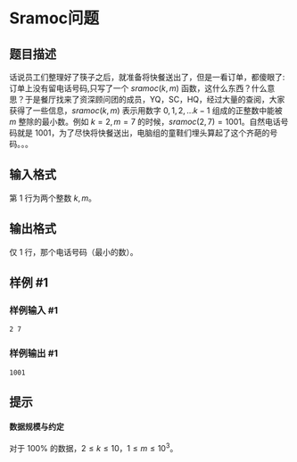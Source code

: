 # Sramoc问题

## 题目描述

话说员工们整理好了筷子之后，就准备将快餐送出了，但是一看订单，都傻眼了:订单上没有留电话号码,只写了一个  $sramoc(k,m)$ 函数，这什么东西？什么意思？于是餐厅找来了资深顾问团的成员，YQ，SC，HQ，经过大量的查阅，大家获得了一些信息，$sramoc(k,m)$ 表示用数字 $0,1,2,\dots k-1$ 组成的正整数中能被 $m$ 整除的最小数。例如 $k=2,m=7$ 的时候，$sramoc(2,7)=1001$。自然电话号码就是 $1001$，为了尽快将快餐送出，电脑组的童鞋们埋头算起了这个齐葩的号码。。。

## 输入格式

第 $1$ 行为两个整数 $k,m$。

## 输出格式

仅 $1$ 行，那个电话号码（最小的数）。

## 样例 #1

### 样例输入 #1
```
2 7
```

### 样例输出 #1

```
1001
```

## 提示

#### 数据规模与约定

对于 $100\%$ 的数据，$2\le k\le10$，$1\le m\le 10^3$。
